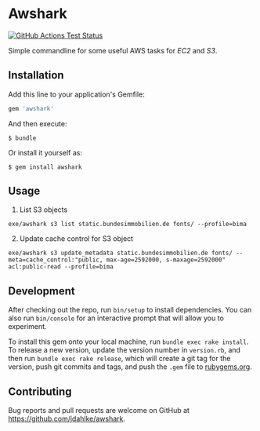# Awshark

[![GitHub Actions Test Status](https://github.com/jdahlke/awshark/workflows/Tests/badge.svg?branch=develop)](https://github.com/jdahlke/awshark/actions)

Simple commandline for some useful AWS tasks for *EC2* and *S3*.


## Installation

Add this line to your application's Gemfile:

```ruby
gem 'awshark'
```

And then execute:

    $ bundle

Or install it yourself as:

    $ gem install awshark


## Usage

1. List S3 objects
```
exe/awshark s3 list static.bundesimmobilien.de fonts/ --profile=bima
```

2. Update cache control for S3 object
```
exe/awshark s3 update_metadata static.bundesimmobilien.de fonts/ --meta=cache_control:"public, max-age=2592000, s-maxage=2592000" acl:public-read --profile=bima
```


## Development

After checking out the repo, run `bin/setup` to install dependencies. You can also run `bin/console` for an interactive prompt that will allow you to experiment.

To install this gem onto your local machine, run `bundle exec rake install`. To release a new version, update the version number in `version.rb`, and then run `bundle exec rake release`, which will create a git tag for the version, push git commits and tags, and push the `.gem` file to [rubygems.org](https://rubygems.org).


## Contributing

Bug reports and pull requests are welcome on GitHub at https://github.com/jdahlke/awshark.
